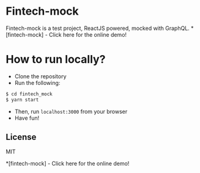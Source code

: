 # Fintech-mock

Fintech-mock is a test project, ReactJS powered, mocked with GraphQL. \*[fintech-mock] - Click here for the online demo!

# How to run locally?

- Clone the repository
- Run the following:

```sh
$ cd fintech_mock
$ yarn start
```

- Then, run `localhost:3000` from your browser
- Have fun!

## License

MIT

\*[fintech-mock] - Click here for the online demo!
